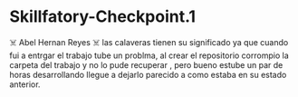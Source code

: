 # Skillfatory-Checkpoint.1
:skull_and_crossbones: Abel Hernan Reyes :skull_and_crossbones:
las calaveras tienen su significado ya que cuando fui a entrgar el trabajo tube un problma, al crear el repositorio corrompio la carpeta del trabajo y no lo pude recuperar , pero bueno estube un par de horas desarrollando llegue a dejarlo parecido a como estaba en su estado anterior.
